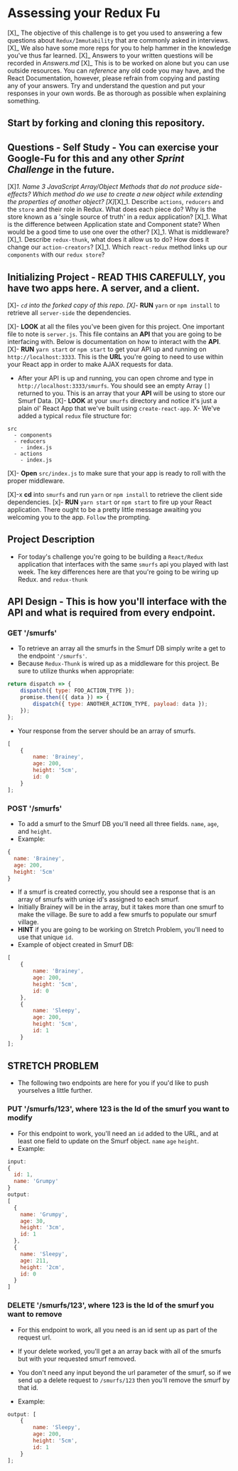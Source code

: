 # Assessing your Redux Fu

[X]_ The objective of this challenge is to get you used to answering a few questions about `Redux/Immutability` that are commonly asked in interviews.
[X]_ We also have some more reps for you to help hammer in the knowledge you've thus far learned.
[X]_ Answers to your written questions will be recorded in *Answers.md*
[X]_ This is to be worked on alone but you can use outside resources. You can _reference_ any old code you may have, and the React Documentation, however, please refrain from copying and pasting any of your answers. Try and understand the question and put your responses in your own words. Be as thorough as possible when explaining something.

## Start by forking and cloning this repository.

## Questions - Self Study - You can exercise your Google-Fu for this and any other _Sprint Challenge_ in the future.

[X]_1. Name 3 JavaScript Array/Object Methods that do not produce side-effects? Which method do we use to create a new object while extending the properties of another object?
[X]_[X]\_1. Describe `actions`, `reducers` and the `store` and their role in Redux. What does each piece do? Why is the store known as a 'single source of truth' in a redux application?
[X]\_1. What is the difference between Application state and Component state? When would be a good time to use one over the other?
[X]\_1. What is middleware?
[X]\_1. Describe `redux-thunk`, what does it allow us to do? How does it change our `action-creators`?
[X]\_1. Which `react-redux` method links up our `components` with our `redux store`?

## Initializing Project - READ THIS CAREFULLY, you have two apps here. A server, and a client.

[X]_- `cd` into the forked copy of this repo.
[X]_- **RUN** `yarn` or `npm install` to retrieve all `server-side` the dependencies.

[X]- **LOOK** at all the files you've been given for this project. One important file to note is `server.js`. This file contains an **API** that you are going to be interfacing with. Below is documentation on how to interact with the **API**.
[X]- **RUN** `yarn start` or `npm start` to get your API up and running on `http://localhost:3333`. This is the **URL** you're going to need to use within your React app in order to make AJAX requests for data.

- After your API is up and running, you can open chrome and type in `http://localhost:3333/smurfs`. You should see an empty Array `[]` returned to you. This is an array that your **API** will be using to store our Smurf Data.
  [X]- **LOOK** at your `smurfs` directory and notice it's just a plain ol' React App that we've built using `create-react-app`.
  X- We've added a typical `redux` file structure for:

```
src
  - components
  - reducers
    - index.js
  - actions
    - index.js
```

[X]- **Open** `src/index.js` to make sure that your app is ready to roll with the proper middleware.

[X]-x **cd** into `smurfs` and run `yarn` or `npm install` to retrieve the client side dependencies.
[x]- **RUN** `yarn start` or `npm start` to fire up your React application. There ought to be a pretty little message awaiting you welcoming you to the app. `Follow` the prompting.

## Project Description

- For today's challenge you're going to be building a `React/Redux` application that interfaces with the same `smurfs` api you played with last week. The key differences here are that you're going to be wiring up Redux. and `redux-thunk`

## API Design - This is how you'll interface with the API and what is required from every endpoint.

### GET '/smurfs'

- To retrieve an array all the smurfs in the Smurf DB simply write a get to the endpoint `'/smurfs'`.
- Because `Redux-Thunk` is wired up as a middleware for this project. Be sure to utilize thunks when appropriate:

```js
return dispatch => {
	dispatch({ type: FOO_ACTION_TYPE });
	promise.then(({ data }) => {
		dispatch({ type: ANOTHER_ACTION_TYPE, payload: data });
	});
};
```

- Your response from the server should be an array of smurfs.

```js
[
	{
		name: 'Brainey',
		age: 200,
		height: '5cm',
		id: 0
	}
];
```

### POST '/smurfs'

- To add a smurf to the Smurf DB you'll need all three fields. `name`, `age`, and `height`.
- Example:

```js
{
  name: 'Brainey',
  age: 200,
  height: '5cm'
}
```

- If a smurf is created correctly, you should see a response that is an array of smurfs with uniqe id's assigned to each smurf.
- Initially Brainey will be in the array, but it takes more than one smurf to make the village. Be sure to add a few smurfs to populate our smurf village.
- **HINT** if you are going to be working on Stretch Problem, you'll need to use that unique `id`.
- Example of object created in Smurf DB:

```js
[
	{
		name: 'Brainey',
		age: 200,
		height: '5cm',
		id: 0
	},
	{
		name: 'Sleepy',
		age: 200,
		height: '5cm',
		id: 1
	}
];
```

## STRETCH PROBLEM

- The following two endpoints are here for you if you'd like to push yourselves a little further.

### PUT '/smurfs/123', where 123 is the Id of the smurf you want to modify

- For this endpoint to work, you'll need an `id` added to the URL, and at least one field to update on the Smurf object. `name` `age` `height`.
- Example:

```js
input:
{
  id: 1,
  name: 'Grumpy'
}
output:
[
  {
    name: 'Grumpy',
    age: 30,
    height: '3cm',
    id: 1
  },
  {
    name: 'Sleepy',
    age: 211,
    height: '2cm',
    id: 0
  }
]
```

### DELETE '/smurfs/123', where 123 is the Id of the smurf you want to remove

- For this endpoint to work, all you need is an id sent up as part of the request url.

- If your delete worked, you'll get a an array back with all of the smurfs but with your requested smurf removed.
- You don't need any input beyond the url parameter of the smurf, so if we send up a delete request to `/smurfs/123` then you'll remove the smurf by that id.
- Example:

```js
output: [
	{
		name: 'Sleepy',
		age: 200,
		height: '5cm',
		id: 1
	}
];
```
